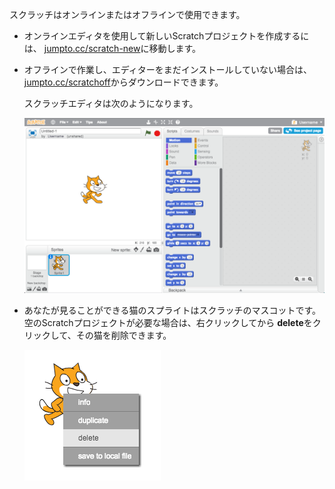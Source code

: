 スクラッチはオンラインまたはオフラインで使用できます。

+ オンラインエディタを使用して新しいScratchプロジェクトを作成するには、 <a href="http://jumpto.cc/scratch-new" target="_blank">jumpto.cc/scratch-new</a>に移動します。

+ オフラインで作業し、エディターをまだインストールしていない場合は、 <a href="http://jumpto.cc/scratch-off" target="_blank">jumpto.cc/scratchoff</a>からダウンロードできます。
    
    スクラッチエディタは次のようになります。
    
    ![スクリーンショット](images/scratch-editor.png)

+ あなたが見ることができる猫のスプライトはスクラッチのマスコットです。空のScratchプロジェクトが必要な場合は、右クリックしてから **delete**をクリックして、その猫を削除できます。
    
    ![スクリーンショット](images/delete.png)